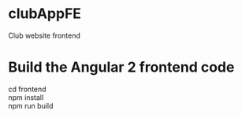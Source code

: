 # clubAppFE
Club website frontend  
  
# Build the Angular 2 frontend code
cd frontend  
npm install  
npm run build  
